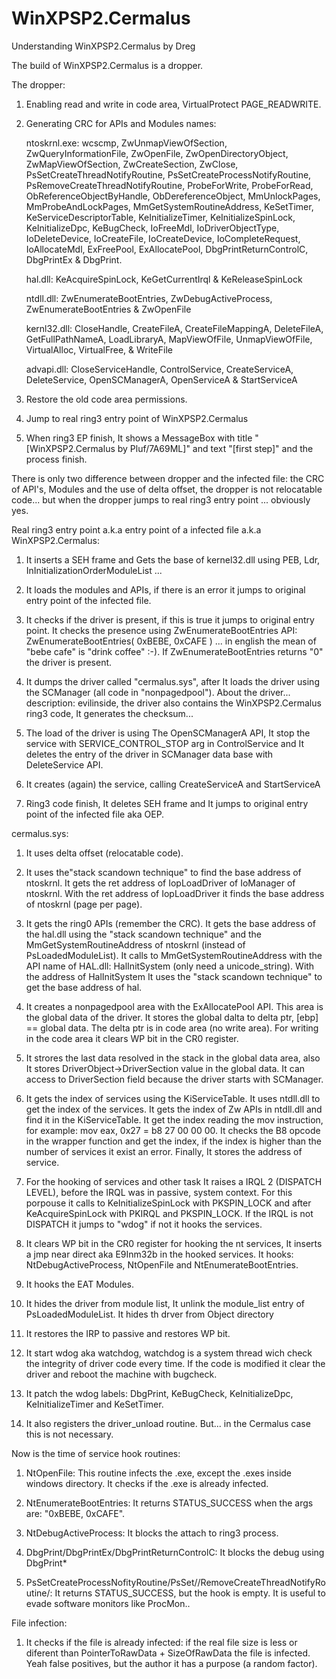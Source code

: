 # WinXPSP2.Cermalus
Understanding WinXPSP2.Cermalus by Dreg

The build of WinXPSP2.Cermalus is a dropper.

The dropper:

   1. Enabling read and write in code area, VirtualProtect PAGE_READWRITE.

   2. Generating CRC for APIs and Modules names:

      ntoskrnl.exe: wcscmp, ZwUnmapViewOfSection, ZwQueryInformationFile, ZwOpenFile, ZwOpenDirectoryObject, ZwMapViewOfSection, ZwCreateSection, ZwClose, PsSetCreateThreadNotifyRoutine, PsSetCreateProcessNotifyRoutine, PsRemoveCreateThreadNotifyRoutine, ProbeForWrite, ProbeForRead, ObReferenceObjectByHandle, ObDereferenceObject, MmUnlockPages, MmProbeAndLockPages, MmGetSystemRoutineAddress, KeSetTimer, KeServiceDescriptorTable, KeInitializeTimer, KeInitializeSpinLock, KeInitializeDpc, KeBugCheck, IoFreeMdl, IoDriverObjectType, IoDeleteDevice, IoCreateFile, IoCreateDevice, IoCompleteRequest, IoAllocateMdl, ExFreePool, ExAllocatePool, DbgPrintReturnControlC, DbgPrintEx & DbgPrint.

      hal.dll: KeAcquireSpinLock, KeGetCurrentIrql & KeReleaseSpinLock

      ntdll.dll: ZwEnumerateBootEntries, ZwDebugActiveProcess, ZwEnumerateBootEntries & ZwOpenFile

      kernl32.dll: CloseHandle, CreateFileA, CreateFileMappingA, DeleteFileA, GetFullPathNameA, LoadLibraryA, MapViewOfFile, UnmapViewOfFile, VirtualAlloc, VirtualFree, & WriteFile

      advapi.dll: CloseServiceHandle, ControlService, CreateServiceA, DeleteService, OpenSCManagerA, OpenServiceA & StartServiceA

   3. Restore the old code area permissions.

   4. Jump to real ring3 entry point of WinXPSP2.Cermalus

   5. When ring3 EP finish, It shows a MessageBox with title "[WinXPSP2.Cermalus by Pluf/7A69ML]" and text "[first step]" and the process finish.

There is only two difference between dropper and the infected file: the CRC of API's, Modules and the use of delta offset, the dropper is not relocatable code... but when the dropper jumps to real ring3 entry point ... obviously yes.

Real ring3 entry point a.k.a entry point of a infected file a.k.a WinXPSP2.Cermalus:

   1. It inserts a SEH frame and Gets the base of kernel32.dll using PEB, Ldr, InInitializationOrderModuleList ...

   2. It loads the modules and APIs, if there is an error it jumps to original entry point of the infected file.

   3. It checks if the driver is present, if this is true it jumps to original entry point. It checks the presence using ZwEnumerateBootEntries API: ZwEnumerateBootEntries( 0xBEBE, 0xCAFE ) ... in english the mean of "bebe cafe" is "drink coffee" :-). If ZwEnumerateBootEntries returns "0" the driver is present.

   4. It dumps the driver called "cermalus.sys", after It loads the driver using the SCManager (all code in "nonpagedpool"). About the driver... description: evilinside, the driver also contains the WinXPSP2.Cermalus ring3 code, It generates the checksum...

   5. The load of the driver is using The OpenSCManagerA API, It stop the service with SERVICE_CONTROL_STOP arg in ControlService and It deletes the entry of the driver in SCManager data base with DeleteService API.

   6. It creates (again) the service, calling CreateServiceA and StartServiceA

   7. Ring3 code finish, It deletes SEH frame and It jumps to original entry point of the infected file aka OEP.

cermalus.sys:

   1. It uses delta offset (relocatable code).

   2. It uses the"stack scandown technique" to find the base address of ntoskrnl. It gets the ret address of IopLoadDriver of IoManager of ntoskrnl. With the ret address of IopLoadDriver it finds the base address of ntoskrnl (page per page).

   3. It gets the ring0 APIs (remember the CRC). It gets the base address of the hal.dll using the "stack scandown technique" and the MmGetSystemRoutineAddress of ntoskrnl (instead of PsLoadedModuleList). It calls to MmGetSystemRoutineAddress with the API name of HAL.dll: HalInitSystem (only need a unicode_string). With the address of HalInitSystem It uses the "stack scandown technique" to get the base address of hal.

   4. It creates a nonpagedpool area with the ExAllocatePool API. This area is the global data of the driver. It stores the global dalta to delta ptr, [ebp] == global data. The delta ptr is in code area (no write area). For writing in the code area it clears WP bit in the CR0 register.

   5. It strores the last data resolved in the stack in the global data area, also It stores DriverObject->DriverSection value in the global data. It can access to DriverSection field because the driver starts with SCManager.

   6. It gets the index of services using the KiServiceTable. It uses ntdll.dll to get the index of the services. It gets the index of Zw APIs in ntdll.dll and find it in the KiServiceTable. It get the index reading the mov instruction, for example: mov eax, 0x27 = b8 27 00 00 00. It checks the B8 opcode in the wrapper function and get the index, if the index is higher than the number of services it exist an error. Finally, It stores the address of service.

   7. For the hooking of services and other task It raises a IRQL 2 (DISPATCH LEVEL), before the IRQL was in passive, system context. For this porpouse it calls to KeInitializeSpinLock with PKSPIN_LOCK and after KeAcquireSpinLock with PKIRQL and PKSPIN_LOCK. If the IRQL is not DISPATCH it jumps to "wdog" if not it hooks the services.

   8. It clears WP bit in the CR0 register for hooking the nt services, It inserts a jmp near direct aka E9Inm32b in the hooked services. It hooks: NtDebugActiveProcess, NtOpenFile and NtEnumerateBootEntries.

   9. It hooks the EAT Modules.

  10. It hides the driver from module list, It unlink the module_list entry of PsLoadedModuleList. It hides th drver from Object directory

  11. It restores the IRP to passive and restores WP bit.

  12. It start wdog aka watchdog, watchdog is a system thread wich check the integrity of driver code every time. If the code is modified it clear the driver and reboot the machine with bugcheck.

  13. It patch the wdog labels: DbgPrint, KeBugCheck, KeInitializeDpc, KeInitializeTimer and KeSetTimer.

  14. It also registers the driver_unload routine. But... in the Cermalus case this is not necessary.

Now is the time of service hook routines:

   1. NtOpenFile: This routine infects the .exe, except the .exes inside windows directory. It checks if the .exe is already infected.

   2. NtEnumerateBootEntries: It returns STATUS_SUCCESS when the args are: "0xBEBE, 0xCAFE".

   3. NtDebugActiveProcess: It blocks the attach to ring3 process.

   4. DbgPrint/DbgPrintEx/DbgPrintReturnControlC: It blocks the debug using DbgPrint*

   5. PsSetCreateProcessNofityRoutine/PsSet//RemoveCreateThreadNotifyRoutine/: It returns STATUS_SUCCESS, but the hook is empty. It is useful to evade software monitors like ProcMon..

File infection:

   1. It checks if the file is already infected: if the real file size is less or diferent than PointerToRawData + SizeOfRawData the file is infected. Yeah false positives, but the author it has a purpose (a random factor).



